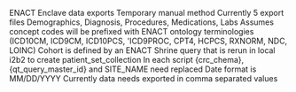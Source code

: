 ENACT Enclave data exports 
Temporary manual method 
Currently 5 export files Demographics, Diagnosis, Procedures, Medications, Labs
Assumes concept codes will be prefixed with ENACT ontology terminologies (ICD10CM, ICD9CM, ICD10PCS, 'ICD9PROC, CPT4, HCPCS, RXNORM, NDC, LOINC)
Cohort is defined by an ENACT Shrine query that is rerun in local i2b2 to create patient_set_collection
In each script {crc_chema}, {qt_query_master_id} and SITE_NAME need replaced
Date format is MM/DD/YYYY
Currently data needs exported in comma separated values
